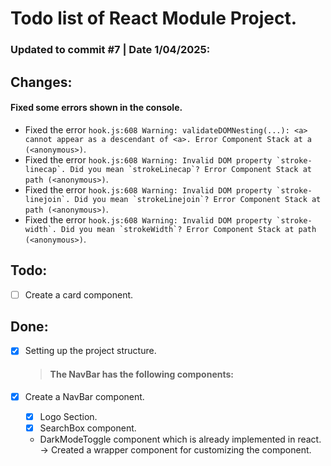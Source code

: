 # Todo list of React Module Project.

### Updated to commit #7 | Date 1/04/2025:

## Changes:

#### Fixed some errors shown in the console.

-   Fixed the error `hook.js:608 Warning: validateDOMNesting(...): <a> cannot appear as a descendant of <a>. Error Component Stack at a (<anonymous>)`.
-   Fixed the error `` hook.js:608 Warning: Invalid DOM property `stroke-linecap`. Did you mean `strokeLinecap`? Error Component Stack at path (<anonymous>) ``.
-   Fixed the error `` hook.js:608 Warning: Invalid DOM property `stroke-linejoin`. Did you mean `strokeLinejoin`? Error Component Stack at path (<anonymous>) ``.
-   Fixed the error `` hook.js:608 Warning: Invalid DOM property `stroke-width`. Did you mean `strokeWidth`? Error Component Stack at path (<anonymous>) ``.

## Todo:

-   [ ] Create a card component.

## Done:

-   [x] Setting up the project structure.

    > #### The NavBar has the following components:

-   [x] Create a NavBar component.
    -   [x] Logo Section.
    -   [x] SearchBox component.
    -   DarkModeToggle component which is already implemented in react. -> Created a wrapper component for customizing the component.
